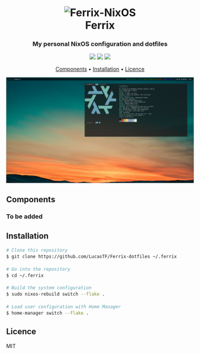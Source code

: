 <h1 align="center">
  <img src="https://files.artturin.com/files/nixoscolorful.svg" width="128" height="128" alt="Ferrix-NixOS" />
  <br>
  Ferrix
  <br>
</h1>

<h3 align="center">My personal NixOS configuration and dotfiles</h3>

<p align="center">
  <img src="https://img.shields.io/badge/Version-0.1.0-green") />
  <img src="https://img.shields.io/badge/nixpkgs-unstable-%237f7efe") />
  <img src="https://img.shields.io/badge/Licence-MIT-blue") />
</p>

<p align="center">
  <a href="#components">Components</a> •
  <a href="#installation">Installation</a> •
  <a href="#licence">Licence</a>
</p>

![Ferrix demo](/demo.png)

## Components

### To be added

## Installation

```bash
# Clone this repository
$ git clone https://github.com/LucasTF/Ferrix-dotfiles ~/.ferrix

# Go into the repository
$ cd ~/.ferrix

# Build the system configuration
$ sudo nixos-rebuild switch --flake .

# Load user configuration with Home Manager
$ home-manager switch --flake .
```

## Licence

MIT
